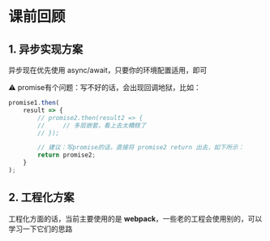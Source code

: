 # 课前回顾

## 1. 异步实现方案

异步现在优先使用 async/await，只要你的环境配置适用，即可

⚠️ promise有个问题：写不好的话，会出现回调地狱，比如：

```javascript
promise1.then(
    result => {
        // promise2.then(result2 => {
        //     // 多层嵌套，看上去太糟糕了
        // });

        // 建议：写promise的话，直接将 promise2 return 出去，如下所示：
        return promise2;
    }
);
```

## 2. 工程化方案

工程化方面的话，当前主要使用的是 **webpack**，一些老的工程会使用别的，可以学习一下它们的思路
